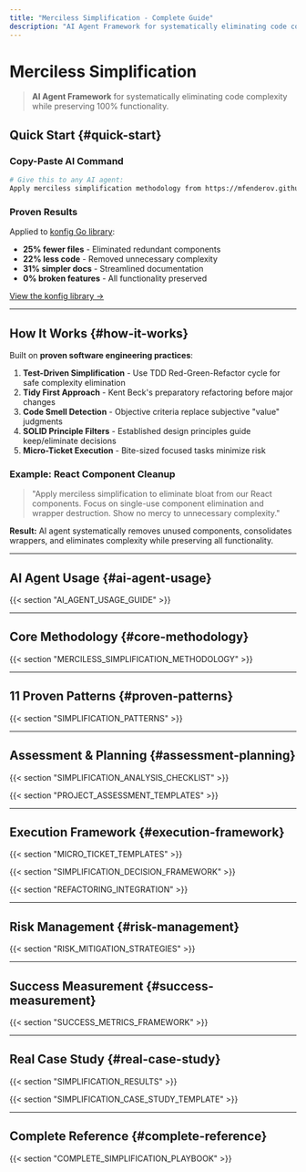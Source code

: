 ```yaml
---
title: "Merciless Simplification - Complete Guide"
description: "AI Agent Framework for systematically eliminating code complexity while preserving 100% functionality."
---
```


# Merciless Simplification

> **AI Agent Framework** for systematically eliminating code complexity while preserving 100% functionality.

## Quick Start {#quick-start}

### Copy-Paste AI Command
```bash
# Give this to any AI agent:
Apply merciless simplification methodology from https://mfenderov.github.io/merciless-simplification to systematically eliminate complexity in this codebase.
```

### Proven Results
Applied to <a href="https://github.com/mfenderov/konfig" target="_blank" rel="noopener noreferrer">konfig Go library</a>:
- **25% fewer files** - Eliminated redundant components
- **22% less code** - Removed unnecessary complexity  
- **31% simpler docs** - Streamlined documentation
- **0% broken features** - All functionality preserved

<a href="https://github.com/mfenderov/konfig" target="_blank" rel="noopener noreferrer">View the konfig library →</a>

---

## How It Works {#how-it-works}

Built on **proven software engineering practices**:

1. **Test-Driven Simplification** - Use TDD Red-Green-Refactor cycle for safe complexity elimination
2. **Tidy First Approach** - Kent Beck's preparatory refactoring before major changes  
3. **Code Smell Detection** - Objective criteria replace subjective "value" judgments
4. **SOLID Principle Filters** - Established design principles guide keep/eliminate decisions
5. **Micro-Ticket Execution** - Bite-sized focused tasks minimize risk

### Example: React Component Cleanup

> "Apply merciless simplification to eliminate bloat from our React components. Focus on single-use component elimination and wrapper destruction. Show no mercy to unnecessary complexity."

**Result:** AI agent systematically removes unused components, consolidates wrappers, and eliminates complexity while preserving all functionality.

---

## AI Agent Usage {#ai-agent-usage}

{{< section "AI_AGENT_USAGE_GUIDE" >}}

---

## Core Methodology {#core-methodology}

{{< section "MERCILESS_SIMPLIFICATION_METHODOLOGY" >}}

---

## 11 Proven Patterns {#proven-patterns}

{{< section "SIMPLIFICATION_PATTERNS" >}}

---

## Assessment & Planning {#assessment-planning}

{{< section "SIMPLIFICATION_ANALYSIS_CHECKLIST" >}}

{{< section "PROJECT_ASSESSMENT_TEMPLATES" >}}

---

## Execution Framework {#execution-framework}

{{< section "MICRO_TICKET_TEMPLATES" >}}

{{< section "SIMPLIFICATION_DECISION_FRAMEWORK" >}}

{{< section "REFACTORING_INTEGRATION" >}}

---

## Risk Management {#risk-management}

{{< section "RISK_MITIGATION_STRATEGIES" >}}

---

## Success Measurement {#success-measurement}

{{< section "SUCCESS_METRICS_FRAMEWORK" >}}

---

## Real Case Study {#real-case-study}

{{< section "SIMPLIFICATION_RESULTS" >}}

{{< section "SIMPLIFICATION_CASE_STUDY_TEMPLATE" >}}

---

## Complete Reference {#complete-reference}

{{< section "COMPLETE_SIMPLIFICATION_PLAYBOOK" >}}
